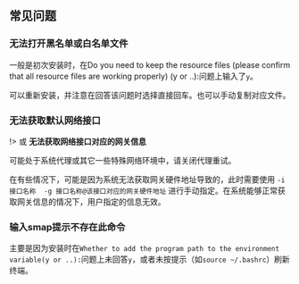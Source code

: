 ## 常见问题

### 无法打开黑名单或白名单文件

一般是初次安装时，在Do you need to keep the resource files (please confirm that all resource files are working properly) (y or ..):问题上输入了`y`。

可以重新安装，并注意在回答该问题时选择直接回车。也可以手动复制对应文件。

### 无法获取默认网络接口 

!> 或 **无法获取网络接口对应的网关信息** 

可能处于系统代理或其它一些特殊网络环境中，请关闭代理重试。

在有些情况下，可能是因为系统无法获取网关硬件地址导致的，此时需要使用 `-i 接口名称  -g 接口名称@该接口对应的网关硬件地址` 进行手动指定。在系统能够正常获取网关信息的情况下，用户指定的信息无效。 

### 输入smap提示不存在此命令

主要是因为安装时在`Whether to add the program path to the environment variable(y or ..):`问题上未回答`y`，或者未按提示（如`source ~/.bashrc`）刷新终端。

